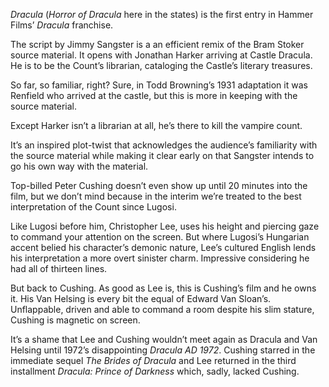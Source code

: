 _Dracula_ (_Horror of Dracula_ here in the states) is the first entry in Hammer Films’ _Dracula_ franchise. 

The script by Jimmy Sangster is a an efficient remix of the Bram Stoker source material. It opens with Jonathan Harker arriving at Castle Dracula. He is to be the Count’s librarian, cataloging the Castle’s literary treasures. 

So far, so familiar, right? Sure, in Todd Browning’s 1931 adaptation it was Renfield who arrived at the castle, but this is more in keeping with the source material.

Except Harker isn’t a librarian at all, he’s there to kill the vampire count. 

It’s an inspired plot-twist that acknowledges the audience’s familiarity with the source material while making it clear early on that Sangster intends to go his own way with the material. 

Top-billed Peter Cushing doesn’t even show up until 20 minutes into the film, but we don’t mind because in the interim we’re treated to the best interpretation of the Count since Lugosi.

Like Lugosi before him, Christopher Lee, uses his height and piercing gaze to command your attention on the screen. But where Lugosi’s Hungarian accent belied his character’s demonic nature, Lee’s cultured English lends his interpretation a more overt sinister charm. Impressive considering he had all of thirteen lines.

But back to Cushing. As good as Lee is, this is Cushing’s film and he owns it. His Van Helsing is every bit the equal of Edward Van Sloan’s. Unflappable, driven and able to command a room despite his slim stature, Cushing is magnetic on screen. 

It’s a shame that Lee and Cushing wouldn’t meet again as Dracula and Van Helsing until 1972’s disappointing _Dracula AD 1972_. Cushing starred in the immediate sequel _The Brides of Dracula_ and Lee returned in the third installment _Dracula: Prince of Darkness_ which, sadly, lacked Cushing.

